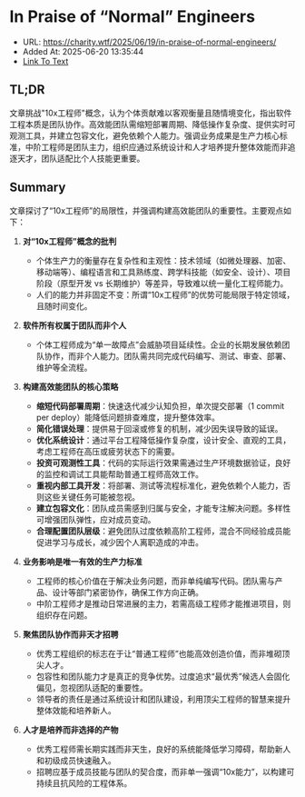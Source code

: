 # In Praise of “Normal” Engineers
- URL: https://charity.wtf/2025/06/19/in-praise-of-normal-engineers/
- Added At: 2025-06-20 13:35:44
- [Link To Text](2025-06-20-in-praise-of-“normal”-engineers_raw.md)

## TL;DR


文章挑战"10x工程师"概念，认为个体贡献难以客观衡量且随情境变化，指出软件工程本质是团队协作。高效能团队需缩短部署周期、降低操作复杂度、提供实时可观测工具，并建立包容文化，避免依赖个人能力。强调业务成果是生产力核心标准，中阶工程师是团队主力，组织应通过系统设计和人才培养提升整体效能而非追逐天才，团队适配比个人技能更重要。

## Summary


文章探讨了“10x工程师”的局限性，并强调构建高效能团队的重要性。主要观点如下：

1. **对“10x工程师”概念的批判**
   - 个体生产力的衡量存在复杂性和主观性：技术领域（如微处理器、加密、移动端等）、编程语言和工具熟练度、跨学科技能（如安全、设计）、项目阶段（原型开发 vs 长期维护）等差异，导致难以统一量化工程师能力。
   - 人们的能力并非固定不变：所谓“10x工程师”的优势可能局限于特定领域，且随时间变化。

2. **软件所有权属于团队而非个人**
   - 个体工程师成为“单一故障点”会威胁项目延续性。企业的长期发展依赖团队协作，而非个人能力。团队需共同完成代码编写、测试、审查、部署、维护等全流程。

3. **构建高效能团队的核心策略**
   - **缩短代码部署周期**：快速迭代减少认知负担，单次提交部署（1 commit per deploy）能降低问题排查难度，提升整体效率。
   - **简化错误处理**：提供易于回滚或修复的机制，减少因失误导致的延误。
   - **优化系统设计**：通过平台工程降低操作复杂度，设计安全、直观的工具，考虑工程师在高压或疲劳状态下的需要。
   - **投资可观测性工具**：代码的实际运行效果需通过生产环境数据验证，良好的监控和调试工具能帮助普通工程师高效工作。
   - **重视内部工具开发**：将部署、测试等流程标准化，避免依赖个人能力，否则这些关键任务可能被忽视。
   - **建立包容文化**：团队成员需感到归属与安全，才能专注解决问题。多样性可增强团队弹性，应对成员变动。
   - **合理配置团队层级**：避免团队过度依赖高阶工程师，混合不同经验成员能促进学习与成长，减少因个人离职造成的冲击。

4. **业务影响是唯一有效的生产力标准**
   - 工程师的核心价值在于解决业务问题，而非单纯编写代码。团队需与产品、设计等部门紧密协作，确保工作方向正确。
   - 中阶工程师才是推动日常进展的主力，若需高级工程师才能推进项目，则组织存在问题。

5. **聚焦团队协作而非天才招聘**
   - 优秀工程组织的标志在于让“普通工程师”也能高效创造价值，而非堆砌顶尖人才。
   - 包容性和团队能力才是真正的竞争优势。过度追求“最优秀”候选人会固化偏见，忽视团队适配的重要性。
   - 领导者的责任是通过系统设计和团队建设，利用顶尖工程师的智慧来提升整体效能和培养新人。

6. **人才是培养而非选择的产物**
   - 优秀工程师需长期实践而非天生，良好的系统能降低学习障碍，帮助新人和初级成员快速融入。
   - 招聘应基于成员技能与团队的契合度，而非单一强调“10x能力”，以构建可持续且抗风险的工程体系。
